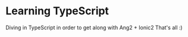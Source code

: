 # Learning TypeScript

Diving in TypeScript in order to get along with Ang2 + Ionic2 
That's all :) 


